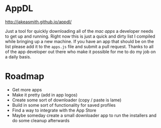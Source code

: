 # AppDL

http://jakeasmith.github.io/appdl/

Just a tool for quickly downloading all of the *mac apps* a developer needs to get up and running. Right now this is just a quick and dirty list I compiled while bringing up a new machine. If you have an app that should be on the list please add it to the `apps.js` file and submit a pull request. Thanks to all of the app developer out there who make it possible for me to do my job on a daily basis.

# Roadmap
* Get more apps
* Make it pretty (add in app logos)
* Create some sort of downloader (copy / paste is lame)
* Build in some sort of functionality for saved profiles
* Find a way to integrate with the App Store
* Maybe someday create a small downloader app to run the installers and do some cleanup afterwards
